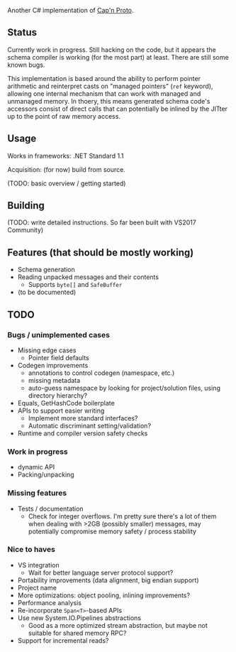 Another C# implementation of [Cap'n Proto][].

Status
------

Currently work in progress. Still hacking on the code, but it appears the
schema compiler is working (for the most part) at least. There are still some
known bugs.

This implementation is based around the ability to perform pointer arithmetic
and reinterpret casts on "managed pointers" (`ref` keyword), allowing one
internal mechanism that can work with managed and unmanaged memory. In thoery,
this means generated schema code's accessors consist of direct calls that can
potentially be inlined by the JITter up to the point of raw memory access.

Usage
-----

Works in frameworks: .NET Standard 1.1

Acquisition: (for now) build from source.

(TODO: basic overview / getting started)

Building
--------

(TODO: write detailed instructions. So far been built with VS2017 Community)

Features (that should be mostly working)
----------------------------------------

- Schema generation
- Reading unpacked messages and their contents
  - Supports `byte[]` and `SafeBuffer`
- (to be documented)

TODO
----

### Bugs / unimplemented cases

- Missing edge cases
  - Pointer field defaults
- Codegen improvements
  - annotations to control codegen (namespace, etc.)
  - missing metadata
  - auto-guess namespace by looking for project/solution files, using directory hierarchy?
- Equals, GetHashCode boilerplate
- APIs to support easier writing
  - Implement more standard interfaces?
  - Automatic discriminant setting/validation?
- Runtime and compiler version safety checks

### Work in progress

- dynamic API
- Packing/unpacking

### Missing features

- Tests / documentation
  - Check for integer overflows. I'm pretty sure there's a lot of them when
    dealing with >2GB (possibly smaller) messages, may potentially compromise
    memory safety / process stability

### Nice to haves

- VS integration
  - Wait for better language server protocol support?
- Portability improvements (data alignment, big endian support)
- Project name
- More optimizations: object pooling, inlining improvements?
- Performance analysis
- Re-incorporate `Span<T>`-based APIs
- Use new System.IO.Pipelines abstractions
  - Good as a more optimized stream abstraction, but maybe not suitable for shared memory RPC?
- Support for incremental reads?

[Cap'n Proto]: https://capnproto.org